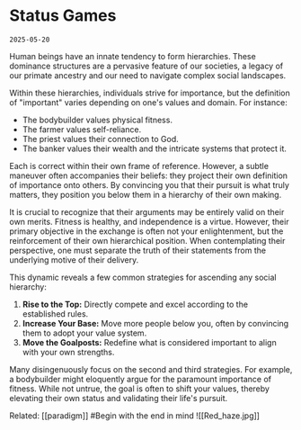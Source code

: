 # Status Games
`2025-05-20`

Human beings have an innate tendency to form hierarchies. These dominance structures are a pervasive feature of our societies, a legacy of our primate ancestry and our need to navigate complex social landscapes.

Within these hierarchies, individuals strive for importance, but the definition of "important" varies depending on one's values and domain. For instance:

- The bodybuilder values physical fitness.
- The farmer values self-reliance.
- The priest values their connection to God.
- The banker values their wealth and the intricate systems that protect it.

Each is correct within their own frame of reference. However, a subtle maneuver often accompanies their beliefs: they project their own definition of importance onto others. By convincing you that their pursuit is what truly matters, they position you below them in a hierarchy of their own making.

It is crucial to recognize that their arguments may be entirely valid on their own merits. Fitness is healthy, and independence is a virtue. However, their primary objective in the exchange is often not your enlightenment, but the reinforcement of their own hierarchical position. When contemplating their perspective, one must separate the truth of their statements from the underlying motive of their delivery.

This dynamic reveals a few common strategies for ascending any social hierarchy:

1. **Rise to the Top:** Directly compete and excel according to the established rules.
2. **Increase Your Base:** Move more people below you, often by convincing them to adopt your value system.
3. **Move the Goalposts:** Redefine what is considered important to align with your own strengths.

Many disingenuously focus on the second and third strategies. For example, a bodybuilder might eloquently argue for the paramount importance of fitness. While not untrue, the goal is often to shift your values, thereby elevating their own status and validating their life's pursuit.


Related: [[paradigm]] #Begin with the end in mind
![[Red_haze.jpg]]